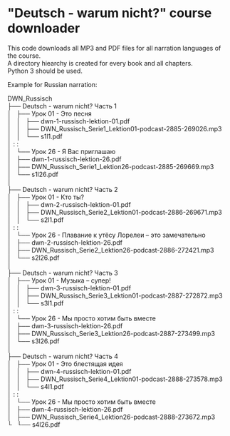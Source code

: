 # "Deutsch - warum nicht?" course downloader  
This code downloads all MP3 and PDF files for all narration languages of the course.  
A directory hiearchy is created for every book and all chapters.  
Python 3 should be used.  
  
  
Example for Russian narration:  
  
DWN_Russisch  
├── Deutsch - warum nicht? Часть 1  
│   ├── Урок 01 - Это песня  
│   │   ├── dwn-1-russisch-lektion-01.pdf  
│   │   ├── DWN_Russisch_Serie1_Lektion01-podcast-2885-269026.mp3  
│   │   └── s1l1.pdf  
│   :   :  
│   └── Урок 26 - Я Вас приглашаю  
│       ├── dwn-1-russisch-lektion-26.pdf  
│       ├── DWN_Russisch_Serie1_Lektion26-podcast-2885-269669.mp3  
│       └── s1l26.pdf  
│  
├── Deutsch - warum nicht? Часть 2  
│   ├── Урок 01 - Кто ты?  
│   │   ├── dwn-2-russisch-lektion-01.pdf  
│   │   ├── DWN_Russisch_Serie2_Lektion01-podcast-2886-269671.mp3  
│   │   └── s2l1.pdf  
│   :   :  
│   └── Урок 26 - Плавание к утёсу Лорелеи – это замечательно  
│       ├── dwn-2-russisch-lektion-26.pdf  
│       ├── DWN_Russisch_Serie2_Lektion26-podcast-2886-272421.mp3  
│       └── s2l26.pdf  
│  
├── Deutsch - warum nicht? Часть 3  
│   ├── Урок 01 - Музыка – супер!  
│   │   ├── dwn-3-russisch-lektion-01.pdf  
│   │   ├── DWN_Russisch_Serie3_Lektion01-podcast-2887-272872.mp3  
│   │   └── s3l1.pdf  
│   :   :  
│   └── Урок 26 - Мы просто хотим быть вместе  
│       ├── dwn-3-russisch-lektion-26.pdf  
│       ├── DWN_Russisch_Serie3_Lektion26-podcast-2887-273499.mp3  
│       └── s3l26.pdf  
│  
├── Deutsch - warum nicht? Часть 4  
│   ├── Урок 01 - Это блестящая идея  
│   │   ├── dwn-4-russisch-lektion-01.pdf  
│   │   ├── DWN_Russisch_Serie4_Lektion01-podcast-2888-273578.mp3  
│   │   └── s4l1.pdf  
│   :   :  
│   └── Урок 26 - Мы просто хотим быть вместе  
│       ├── dwn-4-russisch-lektion-26.pdf  
│       ├── DWN_Russisch_Serie4_Lektion26-podcast-2888-273672.mp3  
└       └── s4l26.pdf  

